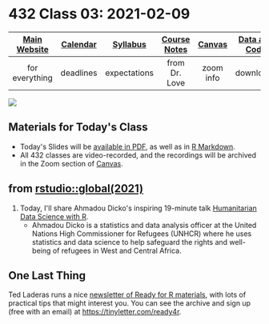 # 432 Class 03: 2021-02-09

[Main Website](https://thomaselove.github.io/432/) | [Calendar](https://thomaselove.github.io/432/calendar.html) | [Syllabus](https://thomaselove.github.io/432-2021-syllabus/) | [Course Notes](https://thomaselove.github.io/432-notes/) | [Canvas](https://canvas.case.edu) | [Data and Code](https://github.com/THOMASELOVE/432-data) | [Sources](https://github.com/THOMASELOVE/432-2021/edit/master/references) | [Contact Us](https://thomaselove.github.io/432/contact.html)
:-----------: | :--------------: | :----------: | :---------: | :-------------: | :-----------: | :------------: | :-------------:
for everything | deadlines | expectations | from Dr. Love | zoom info | downloads | read/watch | need help?

![](https://github.com/THOMASELOVE/432-2021/blob/master/classes/class03/figures/branch_tw.png)

## Materials for Today's Class

- Today's Slides will be [available in PDF](https://github.com/THOMASELOVE/432-2021/blob/master/classes/class01/432_2021_slides03.pdf), as well as in [R Markdown](https://github.com/THOMASELOVE/432-2021/blob/master/classes/class01/432_2021_slides03.Rmd).
- All 432 classes are video-recorded, and the recordings will be archived in the Zoom section of [Canvas](https://canvas.case.edu).

## from [rstudio::global(2021)](https://rstudio.com/resources/rstudioglobal-2021) 

1. Today, I'll share Ahmadou Dicko's inspiring 19-minute talk [Humanitarian Data Science with R](https://rstudio.com/resources/rstudioglobal-2021/humanitarian-data-science-with-r/). 
    - Ahmadou Dicko is a statistics and data analysis officer at the United Nations High Commissioner for Refugees (UNHCR) where he uses statistics and data science to help safeguard the rights and well-being of refugees in West and Central Africa. 


## One Last Thing

Ted Laderas runs a nice [newsletter of Ready for R materials](https://tinyletter.com/ready4r), with lots of practical tips that might interest you. You can see the archive and sign up (free with an email) at https://tinyletter.com/ready4r.

